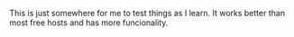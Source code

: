 This is just somewhere for me to test things as I learn. It works better than most free hosts and has more funcionality.
